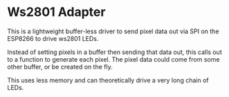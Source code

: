 Ws2801 Adapter
=========

This is a lightweight buffer-less driver to send pixel data out via SPI on the ESP8266 to drive ws2801 LEDs.

Instead of setting pixels in a buffer then sending that data out, this calls out to a function to generate each pixel. The pixel data could come from some other buffer, or be created on the fly.

This uses less memory and can theoretically drive a very long chain of LEDs.
